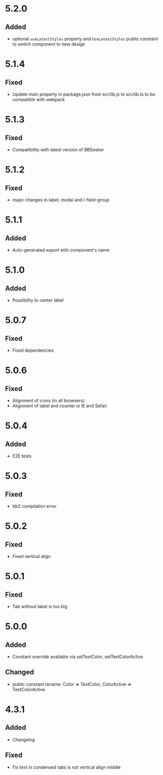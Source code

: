 # 5.2.0
## Added
- optional `useLatestStyles` property and `UseLatestStyles` public constant to switch component to new design

# 5.1.4
## Fixed
- Update main property in package.json from src/lib.js to src/lib.ts to be compatible with webpack

# 5.1.3
## Fixed
- Compatibility with latest version of BBSeeker

# 5.1.2
## Fixed
- major changes in label, modal and l-field-group

# 5.1.1
## Added
- Auto-generated export with component's name

# 5.1.0
## Added
- Possibility to center label

# 5.0.7
## Fixed
- Fixed dependencies

# 5.0.6
## Fixed
- Alignment of icons (in all browsers) 
- Alignment of label and counter in IE and Safari

# 5.0.4
## Added
- E2E tests

# 5.0.3
## Fixed
- bb2 compilation error

# 5.0.2
## Fixed
- Fixed vertical align

# 5.0.1
## Fixed
- Tab without label is too big

# 5.0.0
## Added
- Constant override available via setTextColor, setTextColorActive
## Changed
- public constant rename: Color => TextColor, ColorActive => TextColorActive
# 4.3.1
## Added
- Changelog

## Fixed
- Fix text in condensed tabs is not vertical align middle